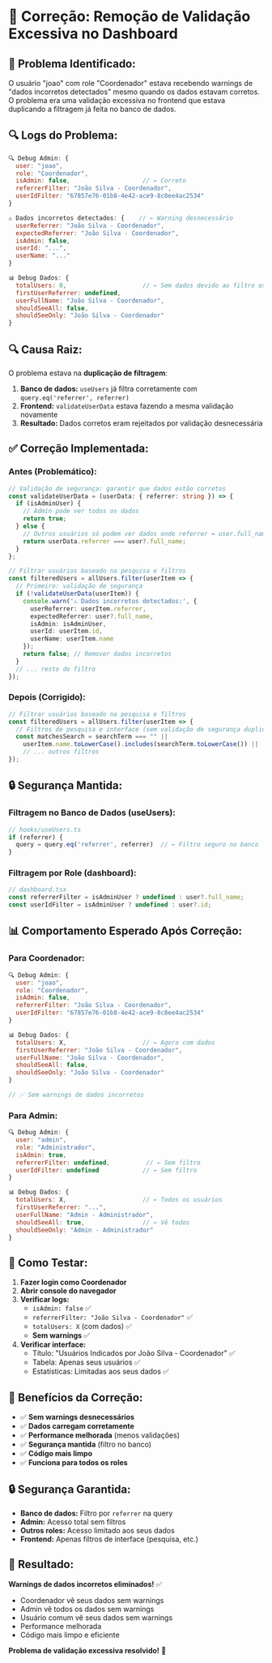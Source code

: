 # 🔧 Correção: Remoção de Validação Excessiva no Dashboard

## 🎯 **Problema Identificado:**
O usuário "joao" com role "Coordenador" estava recebendo warnings de "dados incorretos detectados" mesmo quando os dados estavam corretos. O problema era uma validação excessiva no frontend que estava duplicando a filtragem já feita no banco de dados.

## 🔍 **Logs do Problema:**
```javascript
🔍 Debug Admin: {
  user: "joao",
  role: "Coordenador",
  isAdmin: false,                    // ← Correto
  referrerFilter: "João Silva - Coordenador",
  userIdFilter: "67857e76-01b8-4e42-ace9-8c8ee4ac2534"
}

⚠️ Dados incorretos detectados: {    // ← Warning desnecessário
  userReferrer: "João Silva - Coordenador",
  expectedReferrer: "João Silva - Coordenador",
  isAdmin: false,
  userId: "...",
  userName: "..."
}

📊 Debug Dados: {
  totalUsers: 0,                     // ← Sem dados devido ao filtro excessivo
  firstUserReferrer: undefined,
  userFullName: "João Silva - Coordenador",
  shouldSeeAll: false,
  shouldSeeOnly: "João Silva - Coordenador"
}
```

## 🔍 **Causa Raiz:**
O problema estava na **duplicação de filtragem**:

1. **Banco de dados:** `useUsers` já filtra corretamente com `query.eq('referrer', referrer)`
2. **Frontend:** `validateUserData` estava fazendo a mesma validação novamente
3. **Resultado:** Dados corretos eram rejeitados por validação desnecessária

## ✅ **Correção Implementada:**

### **Antes (Problemático):**
```typescript
// Validação de segurança: garantir que dados estão corretos
const validateUserData = (userData: { referrer: string }) => {
  if (isAdminUser) {
    // Admin pode ver todos os dados
    return true;
  } else {
    // Outros usuários só podem ver dados onde referrer = user.full_name
    return userData.referrer === user?.full_name;
  }
};

// Filtrar usuários baseado na pesquisa e filtros
const filteredUsers = allUsers.filter(userItem => {
  // Primeiro: validação de segurança
  if (!validateUserData(userItem)) {
    console.warn('⚠️ Dados incorretos detectados:', {
      userReferrer: userItem.referrer,
      expectedReferrer: user?.full_name,
      isAdmin: isAdminUser,
      userId: userItem.id,
      userName: userItem.name
    });
    return false; // Remover dados incorretos
  }
  // ... resto do filtro
});
```

### **Depois (Corrigido):**
```typescript
// Filtrar usuários baseado na pesquisa e filtros
const filteredUsers = allUsers.filter(userItem => {
  // Filtros de pesquisa e interface (sem validação de segurança duplicada)
  const matchesSearch = searchTerm === "" || 
    userItem.name.toLowerCase().includes(searchTerm.toLowerCase()) ||
    // ... outros filtros
});
```

## 🔒 **Segurança Mantida:**

### **Filtragem no Banco de Dados (useUsers):**
```typescript
// hooks/useUsers.ts
if (referrer) {
  query = query.eq('referrer', referrer)  // ← Filtro seguro no banco
}
```

### **Filtragem por Role (dashboard):**
```typescript
// dashboard.tsx
const referrerFilter = isAdminUser ? undefined : user?.full_name;
const userIdFilter = isAdminUser ? undefined : user?.id;
```

## 📊 **Comportamento Esperado Após Correção:**

### **Para Coordenador:**
```javascript
🔍 Debug Admin: {
  user: "joao",
  role: "Coordenador",
  isAdmin: false,
  referrerFilter: "João Silva - Coordenador",
  userIdFilter: "67857e76-01b8-4e42-ace9-8c8ee4ac2534"
}

📊 Debug Dados: {
  totalUsers: X,                     // ← Agora com dados
  firstUserReferrer: "João Silva - Coordenador",
  userFullName: "João Silva - Coordenador",
  shouldSeeAll: false,
  shouldSeeOnly: "João Silva - Coordenador"
}

// ✅ Sem warnings de dados incorretos
```

### **Para Admin:**
```javascript
🔍 Debug Admin: {
  user: "admin",
  role: "Administrador",
  isAdmin: true,
  referrerFilter: undefined,          // ← Sem filtro
  userIdFilter: undefined            // ← Sem filtro
}

📊 Debug Dados: {
  totalUsers: X,                     // ← Todos os usuários
  firstUserReferrer: "...",
  userFullName: "Admin - Administrador",
  shouldSeeAll: true,                // ← Vê todos
  shouldSeeOnly: "Admin - Administrador"
}
```

## 🧪 **Como Testar:**

1. **Fazer login como Coordenador**
2. **Abrir console do navegador**
3. **Verificar logs:**
   - `isAdmin: false` ✅
   - `referrerFilter: "João Silva - Coordenador"` ✅
   - `totalUsers: X` (com dados) ✅
   - **Sem warnings** ✅
4. **Verificar interface:**
   - Título: "Usuários Indicados por João Silva - Coordenador" ✅
   - Tabela: Apenas seus usuários ✅
   - Estatísticas: Limitadas aos seus dados ✅

## 🎯 **Benefícios da Correção:**

- ✅ **Sem warnings desnecessários**
- ✅ **Dados carregam corretamente**
- ✅ **Performance melhorada** (menos validações)
- ✅ **Segurança mantida** (filtro no banco)
- ✅ **Código mais limpo**
- ✅ **Funciona para todos os roles**

## 🔒 **Segurança Garantida:**

- **Banco de dados:** Filtro por `referrer` na query
- **Admin:** Acesso total sem filtros
- **Outros roles:** Acesso limitado aos seus dados
- **Frontend:** Apenas filtros de interface (pesquisa, etc.)

## 🎯 **Resultado:**

**Warnings de dados incorretos eliminados!** ✅

- Coordenador vê seus dados sem warnings
- Admin vê todos os dados sem warnings
- Usuário comum vê seus dados sem warnings
- Performance melhorada
- Código mais limpo e eficiente

**Problema de validação excessiva resolvido!** 🎯
